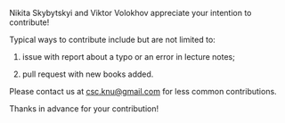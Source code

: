 Nikita Skybytskyi and Viktor Volokhov appreciate your intention to contribute!

Typical ways to contribute include but are not limited to:

1. issue with report about a typo or an error in lecture notes;

2. pull request with new books added.

Please contact us at csc.knu@gmail.com for less common contributions.

Thanks in advance for your contribution!
